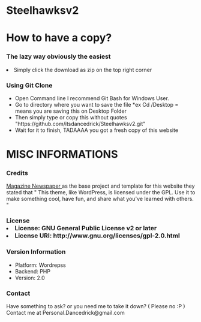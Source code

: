 # Steelhawksv2


<h1> How to have a copy? </h1>
<h3> The lazy way obviously the easiest </h3>
<li> Simply click the download as zip on the top right corner </li>
<h3> Using Git Clone </h3>
<ul>
  <li> Open Command line I recommend Git Bash for Windows User. </li>
  <li> Go to directory where you want to save the file *ex Cd /Desktop = means you are saving this on Desktop Folder </li>
  <li> Then simply type or copy this without quotes "https://github.com/itsdancedrick/Steelhawksv2.git" </li>
  <li> Wait for it to finish, TADAAAA you got a fresh copy of this website </li>
  </ul>

<h1> MISC INFORMATIONS </h1>
<h3> Credits </h3>
 <p> <a href="https://wordpress.org/themes/magazine-newspaper/" target="_blank"> Magazine Newspaper </a> as the base project and template for this website they stated that " This theme, like WordPress, is licensed under the GPL.
Use it to make something cool, have fun, and share what you've learned with others. "  </p>  

<h3> License </h3?
<ul>
  <li>License: GNU General Public License v2 or later </li>
  <li>License URI: http://www.gnu.org/licenses/gpl-2.0.html </li>
</ul>

<h3> Version Information </h3>
 <ul>
  <li> Platform: Wordrepss </li>
  <li> Backend: PHP </li>
  <li> Version: 2.0 </li>
  </ul>

<h3> Contact </h3>
<p> Have something to ask? or you need me to take it down? ( Please no :P ) Contact me at Personal.Dancedrick@gmail.com <p>
